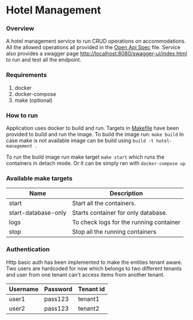 # Hotel Management

### Overview
A hotel management service to run CRUD operations on accommodations. All the allowed operations all provided
in the [Open Api Spec](openapi-specs.yaml) file. Service also provides a swagger page
[http://localhost:8080/swagger-ui/index.html](http://localhost:8080/swagger-ui/index.html) to run and test all the endpoint.

### Requirements
1. docker
2. docker-compose
3. make (optional)


### How to run
Application uses docker to build and run. Targets in [Makefile](/Makefile) have been provided to build and run the image.
To build the image run: `make build` In case make is not available image can be build using `build -t hotel-management .`

To run the build image run make target `make start` which runs the containers in detach mode. Or it can be simply ran
with `docker-compose up`

### Available make targets
| Name                | Description                             |
|---------------------|-----------------------------------------|
| start               | Start all the containers.               |
| start-database-only | Starts container for only database.     |
| logs                | To check logs for the running container |
| stop                | Stop all the running containers         |


### Authentication
Http basic auth has been implemented to make the entities tenant aware. Two users are hardcoded for now which belongs to
two different tenants and user from one tenant can't access items from another tenant.

| Username | Password | Tenant id |
|----------|----------|-----------|
| user1    | pass123  | tenant1   |
| user2    | pass123  | tenant2   |